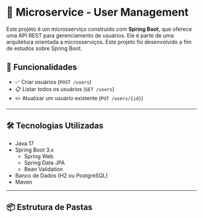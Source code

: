 # 🧠 Microservice - User Management

Este projeto é um microsserviço construído com **Spring Boot**, que oferece uma API REST para gerenciamento de usuários. Ele é parte de uma arquitetura orientada a microsserviços. Este projeto foi desenvolvido a fim de estudos sobre Spring Boot.

## 🚀 Funcionalidades

- ✅ Criar usuários (`POST /users`)
- 📋 Listar todos os usuários (`GET /users`)
- ✏️ Atualizar um usuário existente (`PUT /users/{id}`)

---

## 🛠️ Tecnologias Utilizadas

- Java 17
- Spring Boot 3.x
    - Spring Web
    - Spring Data JPA
    - Bean Validation
- Banco de Dados (H2 ou PostgreSQL)
- Maven

---

## 📦 Estrutura de Pastas

